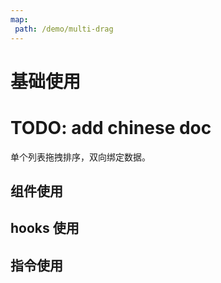 ```yaml
---
map:
 path: /demo/multi-drag
---
```


# 基础使用
# TODO: add chinese doc

单个列表拖拽排序，双向绑定数据。

## 组件使用

<demo src="./demo.vue"
title="组件使用"
desc="使用组件完成拖拽排序">
</demo>


## hooks 使用
<demo src="./hooks.vue"
title="hooks 使用"
desc="使用 hooks 完成拖拽排序">
</demo>


## 指令使用

<demo src="./directive.vue"
title="指令使用"
desc="使用指令完成拖拽排序">
</demo>
